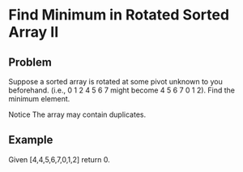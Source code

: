 Find Minimum in Rotated Sorted Array II
===

## Problem

Suppose a sorted array is rotated at some pivot unknown to you beforehand.
(i.e., 0 1 2 4 5 6 7 might become 4 5 6 7 0 1 2).
Find the minimum element.

 Notice
The array may contain duplicates.



## Example

Given [4,4,5,6,7,0,1,2] return 0.